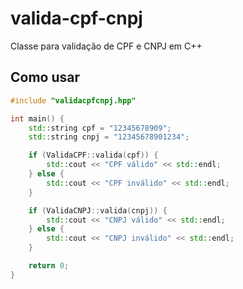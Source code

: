# valida-cpf-cnpj
Classe para validação de CPF e CNPJ em C++

## Como usar

```c++
#include "validacpfcnpj.hpp"

int main() {
	std::string cpf = "12345678909";
	std::string cnpj = "12345678901234";

	if (ValidaCPF::valida(cpf)) {
		std::cout << "CPF válido" << std::endl;
	} else {
		std::cout << "CPF inválido" << std::endl;
	}

	if (ValidaCNPJ::valida(cnpj)) {
		std::cout << "CNPJ válido" << std::endl;
	} else {
		std::cout << "CNPJ inválido" << std::endl;
	}

	return 0;
}
```